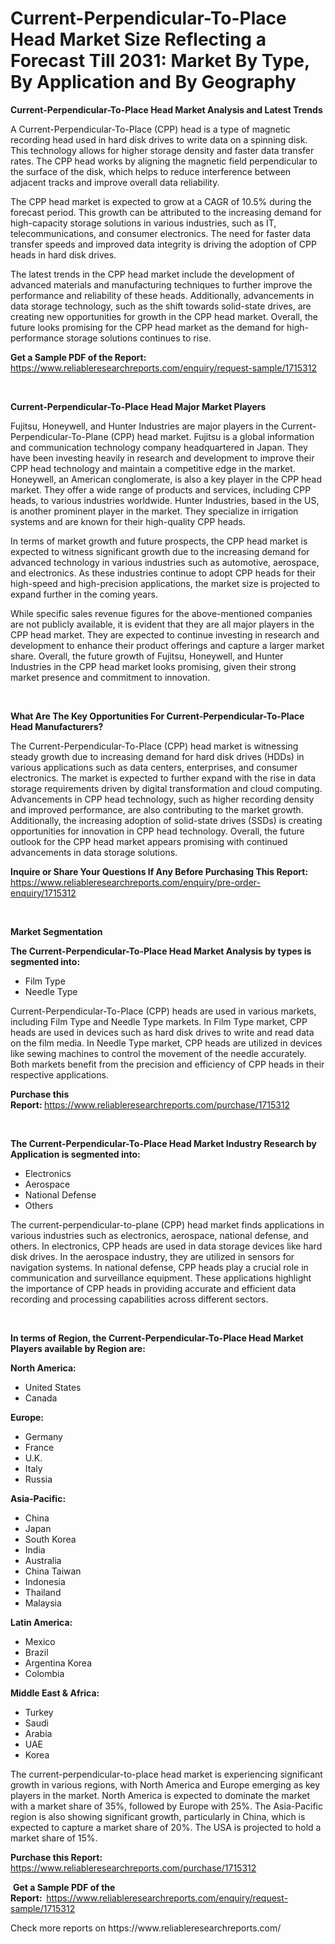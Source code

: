 <p><h1>Current-Perpendicular-To-Place Head Market Size Reflecting a Forecast Till 2031: Market By Type, By Application and By Geography</h1></p><p><strong>Current-Perpendicular-To-Place Head Market Analysis and Latest Trends</strong></p>
<p><p>A Current-Perpendicular-To-Place (CPP) head is a type of magnetic recording head used in hard disk drives to write data on a spinning disk. This technology allows for higher storage density and faster data transfer rates. The CPP head works by aligning the magnetic field perpendicular to the surface of the disk, which helps to reduce interference between adjacent tracks and improve overall data reliability.</p><p>The CPP head market is expected to grow at a CAGR of 10.5% during the forecast period. This growth can be attributed to the increasing demand for high-capacity storage solutions in various industries, such as IT, telecommunications, and consumer electronics. The need for faster data transfer speeds and improved data integrity is driving the adoption of CPP heads in hard disk drives.</p><p>The latest trends in the CPP head market include the development of advanced materials and manufacturing techniques to further improve the performance and reliability of these heads. Additionally, advancements in data storage technology, such as the shift towards solid-state drives, are creating new opportunities for growth in the CPP head market. Overall, the future looks promising for the CPP head market as the demand for high-performance storage solutions continues to rise.</p></p>
<p><strong>Get a Sample PDF of the Report:&nbsp;</strong> <a href="https://www.reliableresearchreports.com/enquiry/request-sample/1715312">https://www.reliableresearchreports.com/enquiry/request-sample/1715312</a></p>
<p>&nbsp;</p>
<p><strong>Current-Perpendicular-To-Place Head Major Market Players</strong></p>
<p><p>Fujitsu, Honeywell, and Hunter Industries are major players in the Current-Perpendicular-To-Plane (CPP) head market. Fujitsu is a global information and communication technology company headquartered in Japan. They have been investing heavily in research and development to improve their CPP head technology and maintain a competitive edge in the market. Honeywell, an American conglomerate, is also a key player in the CPP head market. They offer a wide range of products and services, including CPP heads, to various industries worldwide. Hunter Industries, based in the US, is another prominent player in the market. They specialize in irrigation systems and are known for their high-quality CPP heads.</p><p>In terms of market growth and future prospects, the CPP head market is expected to witness significant growth due to the increasing demand for advanced technology in various industries such as automotive, aerospace, and electronics. As these industries continue to adopt CPP heads for their high-speed and high-precision applications, the market size is projected to expand further in the coming years.</p><p>While specific sales revenue figures for the above-mentioned companies are not publicly available, it is evident that they are all major players in the CPP head market. They are expected to continue investing in research and development to enhance their product offerings and capture a larger market share. Overall, the future growth of Fujitsu, Honeywell, and Hunter Industries in the CPP head market looks promising, given their strong market presence and commitment to innovation.</p></p>
<p>&nbsp;</p>
<p><strong>What Are The Key Opportunities For Current-Perpendicular-To-Place Head Manufacturers?</strong></p>
<p><p>The Current-Perpendicular-To-Place (CPP) head market is witnessing steady growth due to increasing demand for hard disk drives (HDDs) in various applications such as data centers, enterprises, and consumer electronics. The market is expected to further expand with the rise in data storage requirements driven by digital transformation and cloud computing. Advancements in CPP head technology, such as higher recording density and improved performance, are also contributing to the market growth. Additionally, the increasing adoption of solid-state drives (SSDs) is creating opportunities for innovation in CPP head technology. Overall, the future outlook for the CPP head market appears promising with continued advancements in data storage solutions.</p></p>
<p><strong>Inquire or Share Your Questions If Any Before Purchasing This Report:</strong> <a href="https://www.reliableresearchreports.com/enquiry/pre-order-enquiry/1715312">https://www.reliableresearchreports.com/enquiry/pre-order-enquiry/1715312</a></p>
<p>&nbsp;</p>
<p><strong>Market Segmentation</strong></p>
<p><strong>The Current-Perpendicular-To-Place Head Market Analysis by types is segmented into:</strong></p>
<p><ul><li>Film Type</li><li>Needle Type</li></ul></p>
<p><p>Current-Perpendicular-To-Place (CPP) heads are used in various markets, including Film Type and Needle Type markets. In Film Type market, CPP heads are used in devices such as hard disk drives to write and read data on the film media. In Needle Type market, CPP heads are utilized in devices like sewing machines to control the movement of the needle accurately. Both markets benefit from the precision and efficiency of CPP heads in their respective applications.</p></p>
<p><strong>Purchase this Report:&nbsp;</strong><a href="https://www.reliableresearchreports.com/purchase/1715312">https://www.reliableresearchreports.com/purchase/1715312</a></p>
<p>&nbsp;</p>
<p><strong>The Current-Perpendicular-To-Place Head Market Industry Research by Application is segmented into:</strong></p>
<p><ul><li>Electronics</li><li>Aerospace</li><li>National Defense</li><li>Others</li></ul></p>
<p><p>The current-perpendicular-to-plane (CPP) head market finds applications in various industries such as electronics, aerospace, national defense, and others. In electronics, CPP heads are used in data storage devices like hard disk drives. In the aerospace industry, they are utilized in sensors for navigation systems. In national defense, CPP heads play a crucial role in communication and surveillance equipment. These applications highlight the importance of CPP heads in providing accurate and efficient data recording and processing capabilities across different sectors.</p></p>
<p>&nbsp;</p>
<p><strong>In terms of Region, the Current-Perpendicular-To-Place Head Market Players available by Region are:</strong></p>
<p>
    <p> <strong> North America: </strong>
        <ul>
            <li>United States</li>
            <li>Canada</li>
        </ul>
        </p> 
    <p> <strong> Europe: </strong>
        <ul>
            <li>Germany</li>
            <li>France</li>
            <li>U.K.</li>
            <li>Italy</li>
            <li>Russia</li>
        </ul>
        </p> 
    <p> <strong> Asia-Pacific: </strong>
        <ul>
            <li>China</li>
            <li>Japan</li>
            <li>South Korea</li>
            <li>India</li>
            <li>Australia</li>
            <li>China Taiwan</li>
            <li>Indonesia</li>
            <li>Thailand</li>
            <li>Malaysia</li>
        </ul>
        </p> 
    <p> <strong> Latin America: </strong>
        <ul>
            <li>Mexico</li>
            <li>Brazil</li>
            <li>Argentina Korea</li>
            <li>Colombia</li>
        </ul>
        </p> 
    <p> <strong> Middle East & Africa: </strong>
        <ul>
            <li>Turkey</li>
            <li>Saudi</li>
            <li>Arabia</li>
            <li>UAE</li>
            <li>Korea</li>
        </ul>
    </p>
    </p>
<p><p>The current-perpendicular-to-place head market is experiencing significant growth in various regions, with North America and Europe emerging as key players in the market. North America is expected to dominate the market with a market share of 35%, followed by Europe with 25%. The Asia-Pacific region is also showing significant growth, particularly in China, which is expected to capture a market share of 20%. The USA is projected to hold a market share of 15%.</p></p>
<p><strong>Purchase this Report: </strong><a href="https://www.reliableresearchreports.com/purchase/1715312">https://www.reliableresearchreports.com/purchase/1715312</a></p>
<p>&nbsp;<strong>Get a Sample PDF of the Report:&nbsp;&nbsp;</strong><a href="https://www.reliableresearchreports.com/enquiry/request-sample/1715312">https://www.reliableresearchreports.com/enquiry/request-sample/1715312</a></p>
<p><strong></strong></p>
<p>Check more reports on https://www.reliableresearchreports.com/</p>